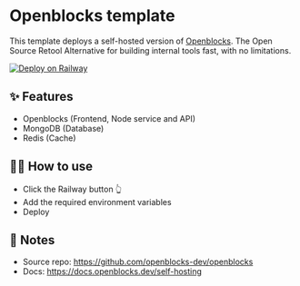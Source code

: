 # Openblocks template

This template deploys a self-hosted version of [Openblocks](https://openblocks.dev/). The Open Source Retool Alternative for building internal tools fast, with no limitations.

[![Deploy on Railway](https://railway.app/button.svg)](https://railway.app/template/z-IiRE?referralCode=HT4TtK)

## ✨ Features

- Openblocks (Frontend, Node service and API)
- MongoDB (Database)
- Redis (Cache)

## 💁‍♀️ How to use

- Click the Railway button 👆
- Add the required environment variables
- Deploy

## 📝 Notes

- Source repo: https://github.com/openblocks-dev/openblocks
- Docs: https://docs.openblocks.dev/self-hosting